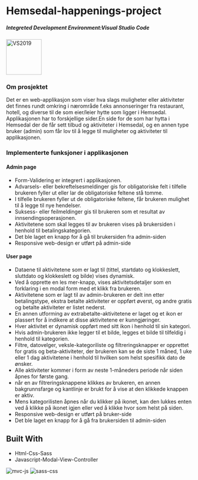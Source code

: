 # Hemsedal-happenings-project

#####  Integreted Development Environment:Visual Studio Code  
 <img width="96" alt="VS2019" src="https://user-images.githubusercontent.com/48107744/162344825-4cefecd0-11cd-4e22-828f-c5527841e1bc.jpg">
 
 ### Om prosjektet
 
Det er en web-applikasjon som viser hva slags muligheter eller aktiviteter det finnes rundt omkring i nærområde f.eks annonseringer fra restaurant, hotell, og diverse til de som eier/leier hytte som ligger i Hemsedal. Applikasjonen har to forskjellige sider.En side for de som har hytta i Hemsedal der de får sett tilbud og aktiviteter i Hemsedal, og en annen type bruker (admin) som får lov til å legge til muligheter og aktiviteter til applikasjonen.   

 ### Implementerte funksjoner i applikasjonen
 
 #### Admin page
<ul>
<li> Form-Validering er integrert i applikasjonen.</li>
<li>Advarsels- eller bekreftelsesmeldinger gis for obligatoriske felt i tilfelle brukeren fyller ut eller lar de obligatoriske feltene stå tomme.</li>
<li> I tilfelle brukeren fyller ut de obligatoriske feltene, får brukeren mulighet til å legge til nye hendelser.</li>
<li> Suksess- eller feilmeldinger gis til brukeren som et resultat av innsendingsoperasjonen.</li>
<li>Aktivitetene som skal legges til av brukeren vises på brukersiden i henhold til betalingskategorien.</li>
  <li>Det ble laget en knapp for å gå til brukersiden fra admin-siden</li> 
<li>Responsive web-design er utført på admin-side</li>
  </ul>
  
   #### User page
<ul>
  <li> Dataene til aktivitetene som er lagt til (tittel, startdato og klokkeslett, sluttdato og klokkeslett og bilde) vises dynamisk.</li>
  <li>Ved å opprette en les mer-knapp, vises aktivitetsdetaljer som en forklaring i en modal form med et klikk fra brukeren.</li>
  <li>Aktivitetene som er lagt til av admin-brukeren er delt inn etter betalingstype, ekstra betalte aktiviteter er oppført øverst, og andre gratis og betalte           aktiviteter er listet nederst.</li>
  <li>En annen utforming av extrabetalte-aktivitetene er laget og et ikon er plassert for å indikere at disse aktivitetene er kunngjøringer.</li>
  <li>Hver aktivitet er dynamisk oppført med sitt ikon i henhold til sin kategori.</li>
  <li>Hvis admin-brukeren ikke legger til et bilde, legges et bilde til tilfeldig i henhold til kategorien.</li>
  <li>Filtre, datovelger, veksle-kategoriliste og filtreringsknapper er opprettet for gratis og beta-aktiviteter, der brukeren kan se de siste 1 måned, 1 uke eller 1       dag aktivitetene i henhold til hvilken som helst spesifikk dato de ønsker.</li>
  <li>Alle aktiviteter kommer i form av neste 1-måneders periode når siden åpnes for første gang.</li>
  <li> når en av filtreringsknappene klikkes av brukeren, en annen bakgrunnsfarge og kantlinje er brukt for å vise at den klikkede knappen er aktiv.</li>
  <li>Mens kategorilisten åpnes når du klikker på ikonet, kan den lukkes enten ved å klikke på ikonet igjen eller ved å klikke hvor som helst på siden.</li>
  <li>Responsive web-design er utført på bruker-side</li>
  <li>Det ble laget en knapp for å gå fra brukersiden til admin-siden</li>
  </ul>
  
## Built With

<ul>
<li>Html-Css-Sass</li>
<li>Javascript-Modal-View-Controller</li>
</ul>

![mvc-js](https://user-images.githubusercontent.com/48107744/162412170-4582f81e-9944-4cf3-9102-daf9b6b43914.jpg) ![sass-css](https://user-images.githubusercontent.com/48107744/162412248-68298de7-7b10-4be7-8143-ed912e7222bd.jpg)


